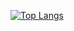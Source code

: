 [![Top Langs](https://github-readme-stats.vercel.app/api/top-langs/?username={sawawa42}
)](https://github.com/anuraghazra/github-readme-stats)


<!---
Sawawa42/Sawawa42 is a ✨ special ✨ repository because its `README.md` (this file) appears on your GitHub profile.
You can click the Preview link to take a look at your changes.
--->
